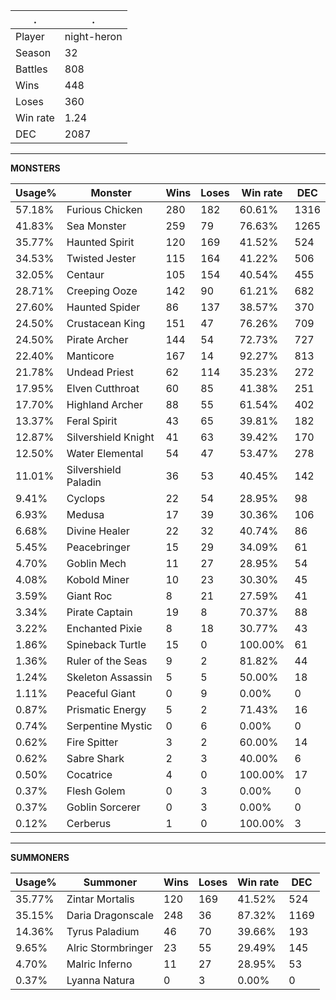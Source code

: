 .|.
|-|-
Player|night-heron
Season|32
Battles|808
Wins|448
Loses|360
Win rate|1.24
DEC|2087

---
**MONSTERS**

Usage%|Monster|Wins|Loses|Win rate|DEC|
-|-|-|-|-|-|
57.18%|Furious Chicken|280|182|60.61%|1316|
41.83%|Sea Monster|259|79|76.63%|1265|
35.77%|Haunted Spirit|120|169|41.52%|524|
34.53%|Twisted Jester|115|164|41.22%|506|
32.05%|Centaur|105|154|40.54%|455|
28.71%|Creeping Ooze|142|90|61.21%|682|
27.60%|Haunted Spider|86|137|38.57%|370|
24.50%|Crustacean King|151|47|76.26%|709|
24.50%|Pirate Archer|144|54|72.73%|727|
22.40%|Manticore|167|14|92.27%|813|
21.78%|Undead Priest|62|114|35.23%|272|
17.95%|Elven Cutthroat|60|85|41.38%|251|
17.70%|Highland Archer|88|55|61.54%|402|
13.37%|Feral Spirit|43|65|39.81%|182|
12.87%|Silvershield Knight|41|63|39.42%|170|
12.50%|Water Elemental|54|47|53.47%|278|
11.01%|Silvershield Paladin|36|53|40.45%|142|
9.41%|Cyclops|22|54|28.95%|98|
6.93%|Medusa|17|39|30.36%|106|
6.68%|Divine Healer|22|32|40.74%|86|
5.45%|Peacebringer|15|29|34.09%|61|
4.70%|Goblin Mech|11|27|28.95%|54|
4.08%|Kobold Miner|10|23|30.30%|45|
3.59%|Giant Roc|8|21|27.59%|41|
3.34%|Pirate Captain|19|8|70.37%|88|
3.22%|Enchanted Pixie|8|18|30.77%|43|
1.86%|Spineback Turtle|15|0|100.00%|61|
1.36%|Ruler of the Seas|9|2|81.82%|44|
1.24%|Skeleton Assassin|5|5|50.00%|18|
1.11%|Peaceful Giant|0|9|0.00%|0|
0.87%|Prismatic Energy|5|2|71.43%|16|
0.74%|Serpentine Mystic|0|6|0.00%|0|
0.62%|Fire Spitter|3|2|60.00%|14|
0.62%|Sabre Shark|2|3|40.00%|6|
0.50%|Cocatrice|4|0|100.00%|17|
0.37%|Flesh Golem|0|3|0.00%|0|
0.37%|Goblin Sorcerer|0|3|0.00%|0|
0.12%|Cerberus|1|0|100.00%|3|

---
**SUMMONERS**

Usage%|Summoner|Wins|Loses|Win rate|DEC|
-|-|-|-|-|-|
35.77%|Zintar Mortalis|120|169|41.52%|524|
35.15%|Daria Dragonscale|248|36|87.32%|1169|
14.36%|Tyrus Paladium|46|70|39.66%|193|
9.65%|Alric Stormbringer|23|55|29.49%|145|
4.70%|Malric Inferno|11|27|28.95%|53|
0.37%|Lyanna Natura|0|3|0.00%|0|
